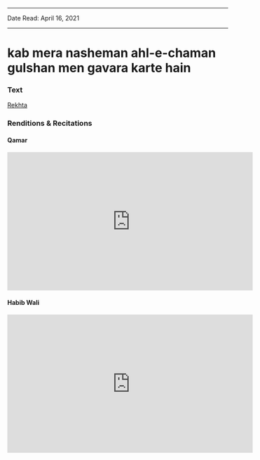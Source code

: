 
---

Date Read: April 16, 2021

---


# kab mera nasheman ahl-e-chaman gulshan men gavara karte hain


### Text

[Rekhta](https://www.rekhta.org/ghazals/kab-meraa-nasheman-ahl-e-chaman-gulshan-men-gavaaraa-karte-hain-qamar-jalalvi-ghazals?lang=ur)

### Renditions & Recitations

#### Qamar

<iframe width="560" height="315" src="https://www.youtube.com/embed/5N8QWBj-Dx8" title="YouTube video player" frameborder="0" allow="accelerometer; autoplay; clipboard-write; encrypted-media; gyroscope; picture-in-picture" allowfullscreen></iframe>

#### Habib Wali

<iframe width="560" height="315" src="https://www.youtube.com/embed/honVlFqeL4M" title="YouTube video player" frameborder="0" allow="accelerometer; autoplay; clipboard-write; encrypted-media; gyroscope; picture-in-picture" allowfullscreen></iframe>

